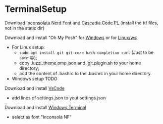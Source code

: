 # TerminalSetup

Download [Inconsolata Nerd Font](https://www.nerdfonts.com/font-downloads) and [Cascadia Code PL](https://github.com/microsoft/cascadia-code) (install the ttf files, not in the static dir)


Download and install "Oh My Posh" for [Windows](https://ohmyposh.dev/docs/installation/windows) or for [Linux/wsl](https://ohmyposh.dev/docs/installation/linux)
- For Linux setup:
  - ``` sudo apt install git git-core bash-completion curl ``` (Just to be sure 😁);
  - copy .luzzi_theme.omp.json and .git.plugin.sh to your home directory;
  - add the content of .bashrc to the .bashrc in your home directory.
- Windows setup TODO


Download and install [VsCode](https://code.visualstudio.com/download)
- add lines of settings.json to yout settings.json


Download and install [Windows Terminal](https://aka.ms/terminal)
- select as font "Inconsola NF"

